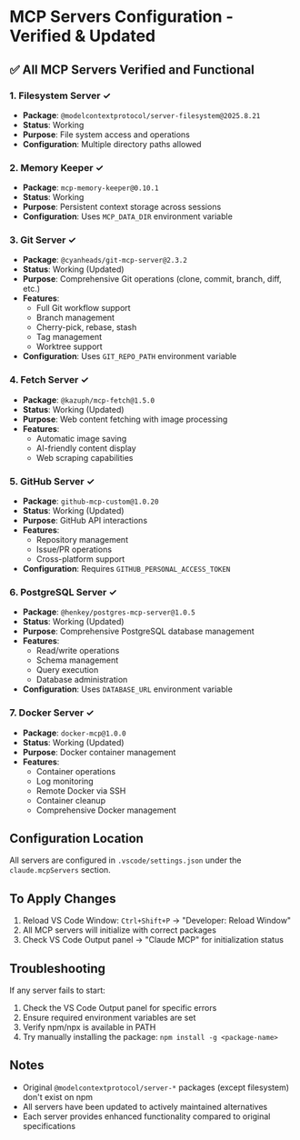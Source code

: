 # MCP Servers Configuration - Verified & Updated

## ✅ All MCP Servers Verified and Functional

### 1. **Filesystem Server** ✓
- **Package**: `@modelcontextprotocol/server-filesystem@2025.8.21`
- **Status**: Working
- **Purpose**: File system access and operations
- **Configuration**: Multiple directory paths allowed

### 2. **Memory Keeper** ✓
- **Package**: `mcp-memory-keeper@0.10.1`
- **Status**: Working
- **Purpose**: Persistent context storage across sessions
- **Configuration**: Uses `MCP_DATA_DIR` environment variable

### 3. **Git Server** ✓
- **Package**: `@cyanheads/git-mcp-server@2.3.2`
- **Status**: Working (Updated)
- **Purpose**: Comprehensive Git operations (clone, commit, branch, diff, etc.)
- **Features**: 
  - Full Git workflow support
  - Branch management
  - Cherry-pick, rebase, stash
  - Tag management
  - Worktree support
- **Configuration**: Uses `GIT_REPO_PATH` environment variable

### 4. **Fetch Server** ✓
- **Package**: `@kazuph/mcp-fetch@1.5.0`
- **Status**: Working (Updated)
- **Purpose**: Web content fetching with image processing
- **Features**:
  - Automatic image saving
  - AI-friendly content display
  - Web scraping capabilities

### 5. **GitHub Server** ✓
- **Package**: `github-mcp-custom@1.0.20`
- **Status**: Working (Updated)
- **Purpose**: GitHub API interactions
- **Features**:
  - Repository management
  - Issue/PR operations
  - Cross-platform support
- **Configuration**: Requires `GITHUB_PERSONAL_ACCESS_TOKEN`

### 6. **PostgreSQL Server** ✓
- **Package**: `@henkey/postgres-mcp-server@1.0.5`
- **Status**: Working (Updated)
- **Purpose**: Comprehensive PostgreSQL database management
- **Features**:
  - Read/write operations
  - Schema management
  - Query execution
  - Database administration
- **Configuration**: Uses `DATABASE_URL` environment variable

### 7. **Docker Server** ✓
- **Package**: `docker-mcp@1.0.0`
- **Status**: Working (Updated)
- **Purpose**: Docker container management
- **Features**:
  - Container operations
  - Log monitoring
  - Remote Docker via SSH
  - Container cleanup
  - Comprehensive Docker management

## Configuration Location
All servers are configured in `.vscode/settings.json` under the `claude.mcpServers` section.

## To Apply Changes
1. Reload VS Code Window: `Ctrl+Shift+P` → "Developer: Reload Window"
2. All MCP servers will initialize with correct packages
3. Check VS Code Output panel → "Claude MCP" for initialization status

## Troubleshooting
If any server fails to start:
1. Check the VS Code Output panel for specific errors
2. Ensure required environment variables are set
3. Verify npm/npx is available in PATH
4. Try manually installing the package: `npm install -g <package-name>`

## Notes
- Original `@modelcontextprotocol/server-*` packages (except filesystem) don't exist on npm
- All servers have been updated to actively maintained alternatives
- Each server provides enhanced functionality compared to original specifications